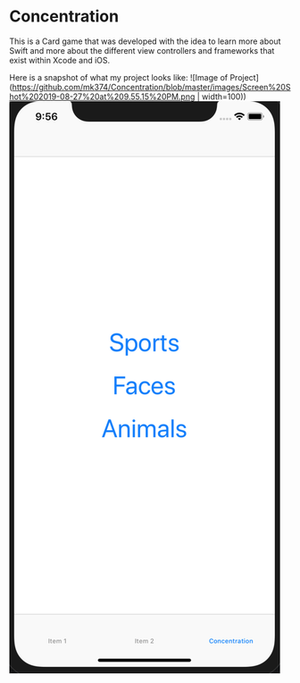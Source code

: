 # Concentration


This is a Card game that was developed with the idea to learn more about Swift and more about the different view controllers and frameworks that exist within Xcode and iOS.

Here is a snapshot of what my project looks like:
![Image of Project](https://github.com/mk374/Concentration/blob/master/images/Screen%20Shot%202019-08-27%20at%209.55.15%20PM.png | width=100))
![Image of Project](https://github.com/mk374/Concentration/blob/master/images/Screen%20Shot%202019-08-27%20at%209.56.55%20PM.png)

